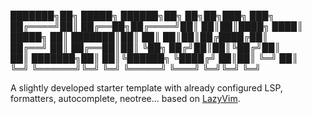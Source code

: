 
███████╗██╗      █████╗  ██████╗██╗   ██╗██╗███╗   ███╗    
██╔════╝██║     ██╔══██╗██╔════╝██║   ██║██║████╗ ████║    
█████╗  ██║     ███████║██║     ██║   ██║██║██╔████╔██║    
██╔══╝  ██║     ██╔══██║██║     ╚██╗ ██╔╝██║██║╚██╔╝██║    
██║     ███████╗██║  ██║╚██████╗ ╚████╔╝ ██║██║ ╚═╝ ██║    
╚═╝     ╚══════╝╚═╝  ╚═╝ ╚═════╝  ╚═══╝  ╚═╝╚═╝     ╚═╝    
                                                           
A slightly developed starter template with already configured LSP, formatters, autocomplete, neotree... 
based on [LazyVim](https://github.com/LazyVim/LazyVim).

